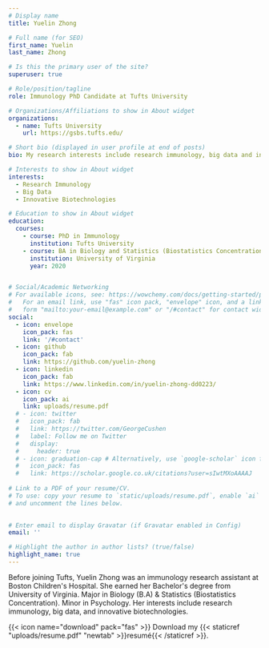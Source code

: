```yaml
---
# Display name
title: Yuelin Zhong

# Full name (for SEO)
first_name: Yuelin
last_name: Zhong

# Is this the primary user of the site?
superuser: true

# Role/position/tagline
role: Immunology PhD Candidate at Tufts University

# Organizations/Affiliations to show in About widget
organizations:
  - name: Tufts University
    url: https://gsbs.tufts.edu/

# Short bio (displayed in user profile at end of posts)
bio: My research interests include research immunology, big data and innovative biotechnologies.

# Interests to show in About widget
interests:
  - Research Immunology
  - Big Data
  - Innovative Biotechnologies

# Education to show in About widget
education:
  courses:
    - course: PhD in Immunology
      institution: Tufts University
    - course: BA in Biology and Statistics (Biostatistics Concentration). Minor in Psychology
      institution: University of Virginia
      year: 2020


# Social/Academic Networking
# For available icons, see: https://wowchemy.com/docs/getting-started/page-builder/#icons
#   For an email link, use "fas" icon pack, "envelope" icon, and a link in the
#   form "mailto:your-email@example.com" or "/#contact" for contact widget.
social:
  - icon: envelope
    icon_pack: fas
    link: '/#contact'
  - icon: github
    icon_pack: fab
    link: https://github.com/yuelin-zhong
  - icon: linkedin
    icon_pack: fab
    link: https://www.linkedin.com/in/yuelin-zhong-dd0223/
  - icon: cv
    icon_pack: ai
    link: uploads/resume.pdf
  # - icon: twitter
  #   icon_pack: fab
  #   link: https://twitter.com/GeorgeCushen
  #   label: Follow me on Twitter
  #   display:
  #     header: true
  # - icon: graduation-cap # Alternatively, use `google-scholar` icon from `ai` icon pack
  #   icon_pack: fas
  #   link: https://scholar.google.co.uk/citations?user=sIwtMXoAAAAJ
  
# Link to a PDF of your resume/CV.
# To use: copy your resume to `static/uploads/resume.pdf`, enable `ai` icons in `params.yaml`,
# and uncomment the lines below.
  

# Enter email to display Gravatar (if Gravatar enabled in Config)
email: ''

# Highlight the author in author lists? (true/false)
highlight_name: true
---
```


Before joining Tufts, Yuelin Zhong was an immunology research assistant at Boston Children's Hospital. She earned her Bachelor's degree from University of Virginia. Major in Biology (B.A) & Statistics (Biostatistics Concentration). Minor in Psychology. Her interests include research immunology, big data, and innovative biotechnologies.

{{< icon name="download" pack="fas" >}} Download my {{< staticref "uploads/resume.pdf" "newtab" >}}resumé{{< /staticref >}}.

